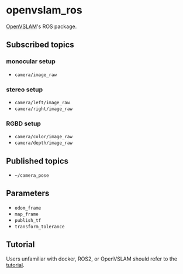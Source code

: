 # openvslam_ros

[OpenVSLAM](https://github.com/OpenVSLAM-Community/openvslam)'s ROS package.

## Subscribed topics

### monocular setup

- `camera/image_raw`

### stereo setup

- `camera/left/image_raw`
- `camera/right/image_raw`

### RGBD setup

- `camera/color/image_raw`
- `camera/depth/image_raw`

## Published topics

- `~/camera_pose`

## Parameters

- `odom_frame`
- `map_frame`
- `publish_tf`
- `transform_tolerance`

## Tutorial

Users unfamiliar with docker, ROS2, or OpenVSLAM should refer to the [tutorial](/doc/tutorial.md).
